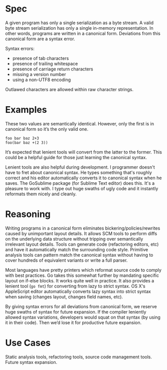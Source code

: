 # Spec

A given program has only a single serialization as a byte stream.  A valid byte stream serialization has only a single in-memory representation.  In other words, programs are written in a canonical form.  Deviations from this canonical form are a syntax error.

Syntax errors:

  * presence of tab characters
  * presence of trailing whitespace
  * presence of carriage return characters
  * missing a version number
  * using a non-UTF8 encoding

Outlawed characters are allowed within raw character strings.


# Examples

These two values are semantically identical.  However, only the first is in canonical form so it’s the only valid one.

    foo bar baz 2+3
    foo(bar baz +(2 3))

It’s expected that lenient tools will convert from the latter to the former.  This could be a helpful guide for those just learning the canonical syntax.

Lenient tools are also helpful during development.  I programmer doesn't have to fret about canonical syntax.  He types something that's roughly correct and his editor automatically converts it to canonical syntax when he saves.  The GoSublime package (for Sublime Text editor) does this.  It's a pleasure to work with.  I type out huge swaths of ugly code and it instantly reformats them nicely and cleanly.


# Reasoning

Writing programs in a canonical form eliminates bickering/policies/rewrites caused by unimportant layout details.  It allows SCM tools to perform diffs on the underlying data structure without tripping over semantically irrelevant layout details.  Tools can generate code (refactoring editors, etc) and have it automatically match the surrounding code style.  Primitive  analysis tools can pattern match the canonical syntax without having to cover hundreds of equivalent variants or write a full parser.

Most languages have pretty printers which reformat source code to comply with best practices.  Go takes this somewhat further by mandating specific layout on if-else blocks.  It works quite well in practice.  It also provides a lenient tool (`go fmt`) for converting from lazy to strict syntax.  OS X's AppleScript editor automatically converts lazy syntax into strict syntax when saving (changes layout, changes field names, etc).

By giving syntax errors for all deviations from canonical form, we reserve huge swaths of syntax for future expansion.  If the compiler leniently allowed syntax variations, developers would squat on that syntax (by using it in their code).  Then we’d lose it for productive future expansion.


# Use Cases

Static analysis tools, refactoring tools, source code management tools.  Future syntax expansion.
